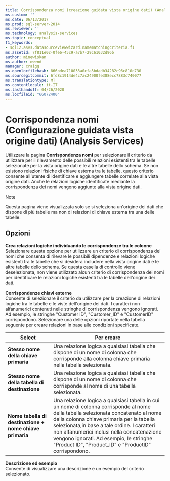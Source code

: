 ```yaml
---
title: Corrispondenza nomi (creazione guidata vista origine dati) (Analysis Services) | Microsoft Docs
ms.custom: ''
ms.date: 06/13/2017
ms.prod: sql-server-2014
ms.reviewer: ''
ms.technology: analysis-services
ms.topic: conceptual
f1_keywords:
- sql12.asvs.datasourceviewwizard.namematchingcriteria.f1
ms.assetid: 7f811e02-0fe6-45c9-a7b7-29c61032d96b
author: minewiskan
ms.author: owend
manager: craigg
ms.openlocfilehash: 866bdea710033a0cfa3bdadb34282c96c810d730
ms.sourcegitcommit: 6fd8c1914de4c7ac24900fe388ecc7883c740077
ms.translationtype: MT
ms.contentlocale: it-IT
ms.lasthandoff: 04/26/2020
ms.locfileid: "66072400"
---
```

# <a name="name-matching-data-source-view-wizard-analysis-services"></a>Corrispondenza nomi (Configurazione guidata vista origine dati) (Analysis Services)
  Utilizzare la pagina **Corrispondenza nomi** per selezionare il criterio da utilizzare per il rilevamento delle possibili relazioni esistenti tra le tabelle selezionate per la vista origine dati e le altre tabelle dello schema. Se non esistono relazioni fisiche di chiave esterna tra le tabelle, questo criterio consente all'utente di identificare e aggiungere tabelle correlate alla vista origine dati. Anche le relazioni logiche identificate mediante la corrispondenza dei nomi vengono aggiunte alla vista origine dati.  
  
> [!NOTE]  
>  Questa pagina viene visualizzata solo se si seleziona un'origine dei dati che dispone di più tabelle ma non di relazioni di chiave esterna tra una delle tabelle.  
  
## <a name="options"></a>Opzioni  
 **Crea relazioni logiche individuando le corrispondenze tra le colonne**  
 Selezionare questa opzione per utilizzare un criterio di corrispondenza dei nomi che consenta di rilevare le possibili dipendenze e relazioni logiche esistenti tra le tabelle che si desidera includere nella vista origine dati e le altre tabelle dello schema. Se questa casella di controllo viene deselezionata, non viene utilizzato alcun criterio di corrispondenza dei nomi per identificare le relazioni logiche esistenti tra le tabelle dell'origine dei dati.  
  
 **Corrispondenze chiavi esterne**  
 Consente di selezionare il criterio da utilizzare per la creazione di relazioni logiche tra le tabelle e le viste dell'origine dei dati. I caratteri non alfanumerici contenuti nelle stringhe di corrispondenza vengono ignorati. Ad esempio, le stringhe "Customer ID", "Customer_ID" e "CustomerID" corrispondono. Selezionare una delle opzioni riportate nella tabella seguente per creare relazioni in base alle condizioni specificate.  
  
|Select|Per creare|  
|------------|---------------|  
|**Stesso nome della chiave primaria**|Una relazione logica a qualsiasi tabella che dispone di un nome di colonna che corrisponde alla colonna chiave primaria nella tabella selezionata.|  
|**Stesso nome della tabella di destinazione**|Una relazione logica a qualsiasi tabella che dispone di un nome di colonna che corrisponde al nome di una tabella selezionata.|  
|**Nome tabella di destinazione + nome chiave primaria**|Una relazione logica a qualsiasi tabella in cui un nome di colonna corrisponde al nome della tabella selezionata concatenato al nome della colonna chiave primaria per la tabella selezionata,in base a tale ordine. I caratteri non alfanumerici inclusi nella concatenazione vengono ignorati. Ad esempio, le stringhe "Product ID", "Product_ID" e "ProductID" corrispondono.|  
  
 **Descrizione ed esempio**  
 Consente di visualizzare una descrizione e un esempio del criterio selezionato.  
  
  
